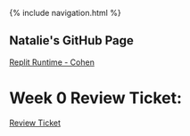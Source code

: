 {% include navigation.html %}

## Natalie's GitHub Page

[Replit Runtime - Cohen](https://replit.com/@NatalieCohen/nataliecohengithubio-1?v=1)

# Week 0 Review Ticket: 
[Review Ticket](https://github.com/nataliecohen/nataliecohen.github.io/issues/1)





